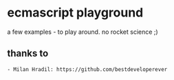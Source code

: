 # ecmascript playground

a few examples - to play around. no rocket science ;)

## thanks to
    - Milan Hradil: https://github.com/bestdeveloperever